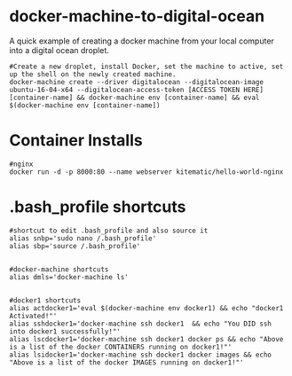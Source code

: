 # docker-machine-to-digital-ocean

A quick example of creating a docker machine from your local computer into a digital ocean droplet.


    #Create a new droplet, install Docker, set the machine to active, set up the shell on the newly created machine.
    docker-machine create --driver digitalocean --digitalocean-image ubuntu-16-04-x64 --digitalocean-access-token [ACCESS TOKEN HERE] [container-name] && docker-machine env [container-name] && eval $(docker-machine env [container-name])



# Container Installs
  
    #nginx
    docker run -d -p 8000:80 --name webserver kitematic/hello-world-nginx



# .bash_profile shortcuts
  
    #shortcut to edit .bash_profile and also source it
    alias snbp='sudo nano /.bash_profile'
    alias sbp='source /.bash_profile'
    

    #docker-machine shortcuts
    alias dmls='docker-machine ls'


    #docker1 shortcuts
    alias actdocker1='eval $(docker-machine env docker1) && echo "docker1 Activated!"'
    alias sshdocker1='docker-machine ssh docker1  && echo "You DID ssh into docker1 successfully!"'
    alias lscdocker1='docker-machine ssh docker1 docker ps && echo "Above is a list of the docker CONTAINERS running on docker1!"'
    alias lsidocker1='docker-machine ssh docker1 docker images && echo "Above is a list of the docker IMAGES running on docker1!"'

